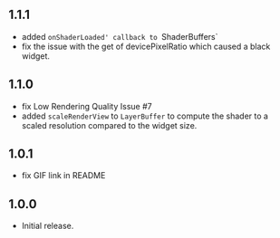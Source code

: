 ## 1.1.1
- added `onShaderLoaded' callback to `ShaderBuffers`
- fix the issue with the get of devicePixelRatio which caused a black widget.

## 1.1.0
- fix Low Rendering Quality Issue #7
- added `scaleRenderView` to `LayerBuffer` to compute the shader to a scaled resolution compared to the widget size.

## 1.0.1
- fix GIF link in README

## 1.0.0
- Initial release.
